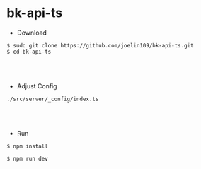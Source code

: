 # bk-api-ts 

- Download
```
$ sudo git clone https://github.com/joelin109/bk-api-ts.git
$ cd bk-api-ts
```

<br>
<br>

- Adjust Config
```
./src/server/_config/index.ts
```

<br>
<br>

- Run
```
$ npm install

$ npm run dev
```
